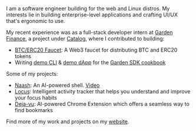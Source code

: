I am a software engineer building for the web and Linux distros. My interests lie in building enterprise-level applications and crafting UI/UX that's ergonomic to use.

My recent experience was as a full-stack developer intern at [Garden Finance](https://garden.finance/), a project under [Catalog](https://www.catalog.fi/), where I contributed to building:
- [BTC/ERC20 Faucet](https://testnetbtc.com/): A Web3 faucet for distributing BTC and ERC20 tokens
- Writing [demo CLI](https://docs.garden.finance/cookbook/demo-cli) & [demo dApp](https://docs.garden.finance/cookbook/demo-dapp) for the [Garden SDK cookbook](https://docs.garden.finance/)

Some of my projects:
- [Naash](https://devfolio.co/projects/yaash-yet-another-ai-shell-192b): An AI-powered shell. [Video](https://www.youtube.com/watch?v=6xZ1Gxxiu1U)
- [Locus](https://github.com/Sushants-Git/locus): Intelligent activity tracker that helps you understand and improve your focus habits
- [Deja-vu](https://github.com/Sushants-Git/Deja-Vu): AI-powered Chrome Extension which offers a seamless way to find bookmarks

Find more of my work and projects on my [website](https://sushant.tech/).
